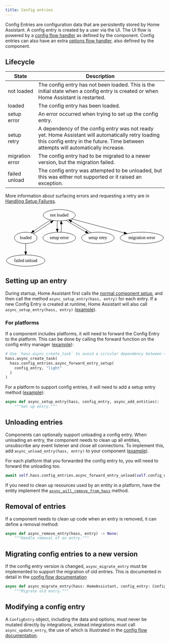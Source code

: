 ```yaml
---
title: Config entries
---
```


Config Entries are configuration data that are persistently stored by Home Assistant. A config entry is created by a user via the UI. The UI flow is powered by a [config flow handler](config_entries_config_flow_handler.md) as defined by the component. Config entries can also have an extra [options flow handler](config_entries_options_flow_handler.md), also defined by the component.

## Lifecycle

| State | Description |
| ----- | ----------- |
| not loaded | The config entry has not been loaded. This is the initial state when a config entry is created or when Home Assistant is restarted. |
| loaded | The config entry has been loaded. |
| setup error | An error occurred when trying to set up the config entry. |
| setup retry | A dependency of the config entry was not ready yet. Home Assistant will automatically retry loading this config entry in the future. Time between attempts will automatically increase.
| migration error | The config entry had to be migrated to a newer version, but the migration failed.
| failed unload | The config entry was attempted to be unloaded, but this was either not supported or it raised an exception.

More information about surfacing errors and requesting a retry are in [Handling Setup Failures](integration_setup_failures.md#integrations-using-async_setup_entry).

<svg class='invertDark' width="508pt" height="188pt" viewBox="0.00 0.00 508.00 188.00" xmlns="http://www.w3.org/2000/svg">
<g id="graph1" class="graph" transform="scale(1 1) rotate(0) translate(4 184)">
<title>G</title>
<polygon fill="none" stroke="none" points="-4,5 -4,-184 505,-184 505,5 -4,5"></polygon>
<g id="node1" class="node">
<title>not loaded</title>
<ellipse fill="none" stroke="black" cx="168" cy="-162" rx="51.3007" ry="18"></ellipse>
<text text-anchor="middle" x="168" y="-157.8" font-family="Times,serif" font-size="14.00">not loaded</text>
</g>
<g id="node3" class="node">
<title>loaded</title>
<ellipse fill="none" stroke="black" cx="61" cy="-90" rx="36.1722" ry="18"></ellipse>
<text text-anchor="middle" x="61" y="-85.8" font-family="Times,serif" font-size="14.00">loaded</text>
</g>
<g id="edge2" class="edge">
<title>not loaded-&gt;loaded</title>
<path fill="none" stroke="black" d="M140.518,-146.666C123.947,-136.676 103.104,-123.187 86.8392,-111.989"></path>
<polygon fill="black" stroke="black" points="88.532,-108.902 78.3309,-106.041 84.5212,-114.639 88.532,-108.902"></polygon>
</g>
<g id="node5" class="node">
<title>setup error</title>
<ellipse fill="none" stroke="black" cx="168" cy="-90" rx="52.3895" ry="18"></ellipse>
<text text-anchor="middle" x="168" y="-85.8" font-family="Times,serif" font-size="14.00">setup error</text>
</g>
<g id="edge4" class="edge">
<title>not loaded-&gt;setup error</title>
<path fill="none" stroke="black" d="M162.122,-144.055C161.304,-136.346 161.061,-127.027 161.395,-118.364"></path>
<polygon fill="black" stroke="black" points="164.894,-118.491 162.087,-108.275 157.911,-118.012 164.894,-118.491"></polygon>
</g>
<g id="node7" class="node">
<title>setup retry</title>
<ellipse fill="none" stroke="black" cx="291" cy="-90" rx="52.0932" ry="18"></ellipse>
<text text-anchor="middle" x="291" y="-85.8" font-family="Times,serif" font-size="14.00">setup retry</text>
</g>
<g id="edge6" class="edge">
<title>not loaded-&gt;setup retry</title>
<path fill="none" stroke="black" d="M189.578,-145.465C206.94,-134.869 231.584,-120.783 252.292,-109.59"></path>
<polygon fill="black" stroke="black" points="254.022,-112.634 261.19,-104.832 250.722,-106.461 254.022,-112.634"></polygon>
</g>
<g id="node9" class="node">
<title>migration error</title>
<ellipse fill="none" stroke="black" cx="431" cy="-90" rx="69.1427" ry="18"></ellipse>
<text text-anchor="middle" x="431" y="-85.8" font-family="Times,serif" font-size="14.00">migration error</text>
</g>
<g id="edge8" class="edge">
<title>not loaded-&gt;migration error</title>
<path fill="none" stroke="black" d="M207.659,-150.445C252.053,-138.628 324.343,-119.388 374.607,-106.01"></path>
<polygon fill="black" stroke="black" points="375.588,-109.37 384.351,-103.416 373.787,-102.606 375.588,-109.37"></polygon>
</g>
<g id="edge10" class="edge">
<title>loaded-&gt;not loaded</title>
<path fill="none" stroke="black" d="M85.5216,-103.56C102.143,-113.462 123.939,-127.508 141.027,-139.231"></path>
<polygon fill="black" stroke="black" points="139.274,-142.276 149.481,-145.116 143.273,-136.53 139.274,-142.276"></polygon>
</g>
<g id="node12" class="node">
<title>failed unload</title>
<ellipse fill="none" stroke="black" cx="61" cy="-18" rx="61.5781" ry="18"></ellipse>
<text text-anchor="middle" x="61" y="-13.8" font-family="Times,serif" font-size="14.00">failed unload</text>
</g>
<g id="edge12" class="edge">
<title>loaded-&gt;failed unload</title>
<path fill="none" stroke="black" d="M61,-71.6966C61,-63.9827 61,-54.7125 61,-46.1124"></path>
<polygon fill="black" stroke="black" points="64.5001,-46.1043 61,-36.1043 57.5001,-46.1044 64.5001,-46.1043"></polygon>
</g>
<g id="edge16" class="edge">
<title>setup error-&gt;not loaded</title>
<path fill="none" stroke="black" d="M173.913,-108.275C174.715,-116.03 174.94,-125.362 174.591,-134.005"></path>
<polygon fill="black" stroke="black" points="171.094,-133.832 173.878,-144.055 178.077,-134.327 171.094,-133.832"></polygon>
</g>
<g id="edge14" class="edge">
<title>setup retry-&gt;not loaded</title>
<path fill="none" stroke="black" d="M269.469,-106.507C252.104,-117.106 227.436,-131.206 206.71,-142.408"></path>
<polygon fill="black" stroke="black" points="204.973,-139.368 197.805,-147.17 208.273,-145.541 204.973,-139.368"></polygon>
</g>
</g>
</svg>

<!--
Graphviz:
digraph G {
  "not loaded" -> "loaded"
  "not loaded" -> "setup error"
  "not loaded" -> "setup retry"
  "not loaded" -> "migration error"
  "loaded" -> "not loaded"
  "loaded" -> "failed unload"
  "setup retry" -> "not loaded"
  "setup error" -> "not loaded"
}
-->

## Setting up an entry

During startup, Home Assistant first calls the [normal component setup](/creating_component_index.md),
and then call the method `async_setup_entry(hass, entry)` for each entry. If a new Config Entry is
created at runtime, Home Assistant will also call `async_setup_entry(hass, entry)` ([example](https://github.com/home-assistant/core/blob/0.68.0/homeassistant/components/hue/__init__.py#L119)).

### For platforms

If a component includes platforms, it will need to forward the Config Entry to the platform. This can
be done by calling the forward function on the config entry manager ([example](https://github.com/home-assistant/core/blob/0.68.0/homeassistant/components/hue/bridge.py#L81)):

```python
# Use `hass.async_create_task` to avoid a circular dependency between the platform and the component
hass.async_create_task(
  hass.config_entries.async_forward_entry_setup(
    config_entry, "light"
  )
)
```

For a platform to support config entries, it will need to add a setup entry method ([example](https://github.com/home-assistant/core/blob/0.68.0/homeassistant/components/light/hue.py#L60)):

```python
async def async_setup_entry(hass, config_entry, async_add_entities):
    """Set up entry."""
```

## Unloading entries

Components can optionally support unloading a config entry. When unloading an entry, the component needs to clean up all entities, unsubscribe any event listener and close all connections. To implement this, add `async_unload_entry(hass, entry)` to your component ([example](https://github.com/home-assistant/core/blob/0.68.0/homeassistant/components/hue/__init__.py#L136)).

For each platform that you forwarded the config entry to, you will need to forward the unloading too.

```python
await self.hass.config_entries.async_forward_entry_unload(self.config_entry, "light")
```

If you need to clean up resources used by an entity in a platform, have the entity implement the [`async_will_remove_from_hass`](core/entity.md#async_will_remove_from_hass) method.

## Removal of entries

If a component needs to clean up code when an entry is removed, it can define a removal method:

```python
async def async_remove_entry(hass, entry) -> None:
    """Handle removal of an entry."""
```

## Migrating config entries to a new version

If the config entry version is changed, `async_migrate_entry` must be implemented to support the migration of old entries. This is documented in detail in the [config flow documentation](/config_entries_config_flow_handler.md#config-entry-migration)

```python
async def async_migrate_entry(hass: HomeAssistant, config_entry: ConfigEntry) -> bool:
    """Migrate old entry."""
```

## Modifying a config entry

A `ConfigEntry` object, including the data and options, must never be mutated directly by integrations, instead integrations must call `async_update_entry`, the use of which is illustrated in the [config flow documentation](/config_entries_config_flow_handler.md#config-entry-migration).
